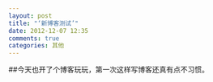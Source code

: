 ```yaml
---
layout: post
title: "‘新博客测试’"
date: 2012-12-07 12:35
comments: true
categories: 其他
---
```

##今天也开了个博客玩玩，第一次这样写博客还真有点不习惯。
